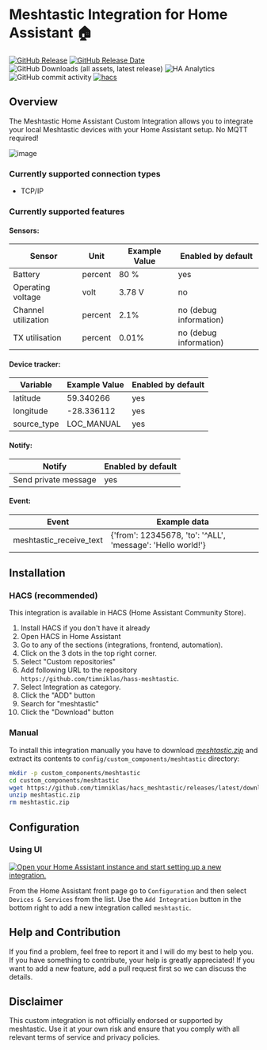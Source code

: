 # Meshtastic Integration for Home Assistant 🏠

[![GitHub Release](https://img.shields.io/github/v/release/timniklas/hass-meshtastic?sort=semver&style=for-the-badge&color=green)](https://github.com/timniklas/hass-meshtastic/releases/)
[![GitHub Release Date](https://img.shields.io/github/release-date/timniklas/hass-meshtastic?style=for-the-badge&color=green)](https://github.com/timniklas/hass-meshtastic/releases/)
![GitHub Downloads (all assets, latest release)](https://img.shields.io/github/downloads/timniklas/hass-meshtastic/latest/total?style=for-the-badge&label=Downloads%20latest%20Release)
![HA Analytics](https://img.shields.io/badge/dynamic/json?url=https%3A%2F%2Fanalytics.home-assistant.io%2Fcustom_integrations.json&query=%24.meshtastic.total&style=for-the-badge&label=Active%20Installations&color=red)
![GitHub commit activity](https://img.shields.io/github/commit-activity/m/timniklas/hass-meshtastic?style=for-the-badge)
[![hacs](https://img.shields.io/badge/HACS-Integration-blue.svg?style=for-the-badge)](https://github.com/hacs/integration)

## Overview

The Meshtastic Home Assistant Custom Integration allows you to integrate your local Meshtastic devices with your Home Assistant setup. No MQTT required!

![image](https://github.com/user-attachments/assets/3d547e91-768d-454e-9c29-696102565c0e)


### Currently supported connection types
* TCP/IP

### Currently supported features
#### Sensors:
|Sensor|Unit|Example Value|Enabled by default|
|------|-------------|------|------|
|Battery|percent|80 %|yes|
|Operating voltage|volt|3.78 V|no|
|Channel utilization|percent|2.1%|no (debug information)|
|TX utilisation|percent|0.01%|no (debug information)|

#### Device tracker:
|Variable|Example Value|Enabled by default|
|-------------|-------------|------------------|
|latitude|59.340266|yes|
|longitude|-28.336112|yes|
|source_type|LOC_MANUAL|yes|

#### Notify:
|Notify|Enabled by default|
|------|------------------|
|Send private message|yes|

#### Event:
|Event|Example data|
|------|------------------|
|meshtastic_receive_text|{'from': 12345678, 'to': '^ALL', 'message': 'Hello world!'}|


## Installation

### HACS (recommended)

This integration is available in HACS (Home Assistant Community Store).

1. Install HACS if you don't have it already
2. Open HACS in Home Assistant
3. Go to any of the sections (integrations, frontend, automation).
4. Click on the 3 dots in the top right corner.
5. Select "Custom repositories"
6. Add following URL to the repository `https://github.com/timniklas/hass-meshtastic`.
7. Select Integration as category.
8. Click the "ADD" button
9. Search for "meshtastic"
10. Click the "Download" button

### Manual

To install this integration manually you have to download [_meshtastic.zip_](https://github.com/timniklas/hass-meshtastic/releases/latest/) and extract its contents to `config/custom_components/meshtastic` directory:

```bash
mkdir -p custom_components/meshtastic
cd custom_components/meshtastic
wget https://github.com/timniklas/hacs_meshtastic/releases/latest/download/meshtastic.zip
unzip meshtastic.zip
rm meshtastic.zip
```

## Configuration

### Using UI

[![Open your Home Assistant instance and start setting up a new integration.](https://my.home-assistant.io/badges/config_flow_start.svg)](https://my.home-assistant.io/redirect/config_flow_start/?domain=meshtastic)

From the Home Assistant front page go to `Configuration` and then select `Devices & Services` from the list.
Use the `Add Integration` button in the bottom right to add a new integration called `meshtastic`.

## Help and Contribution

If you find a problem, feel free to report it and I will do my best to help you.
If you have something to contribute, your help is greatly appreciated!
If you want to add a new feature, add a pull request first so we can discuss the details.

## Disclaimer

This custom integration is not officially endorsed or supported by meshtastic.
Use it at your own risk and ensure that you comply with all relevant terms of service and privacy policies.
